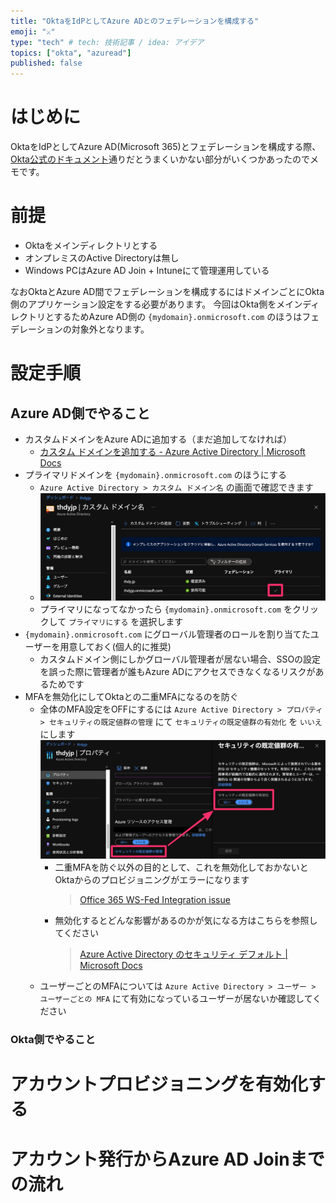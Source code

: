 ```yaml
---
title: "OktaをIdPとしてAzure ADとのフェデレーションを構成する"
emoji: "⚔️"
type: "tech" # tech: 技術記事 / idea: アイデア
topics: ["okta", "azuread"]
published: false
---
```

# はじめに
OktaをIdPとしてAzure AD(Microsoft 365)とフェデレーションを構成する際、[Okta公式のドキュメント](https://help.okta.com/en/prod/Content/Topics/Apps/Office365-Deployment/configure-sso.htm)通りだとうまくいかない部分がいくつかあったのでメモです。

# 前提
- Oktaをメインディレクトリとする
- オンプレミスのActive Directoryは無し
- Windows PCはAzure AD Join + Intuneにて管理運用している

なおOktaとAzure AD間でフェデレーションを構成するにはドメインごとにOkta側のアプリケーション設定をする必要があります。
今回はOkta側をメインディレクトリとするためAzure AD側の `{mydomain}.onmicrosoft.com` のほうはフェデレーションの対象外となります。


# 設定手順
## Azure AD側でやること
- カスタムドメインをAzure ADに追加する（まだ追加してなければ）
  - [カスタム ドメインを追加する - Azure Active Directory | Microsoft Docs](https://docs.microsoft.com/ja-jp/azure/active-directory/fundamentals/add-custom-domain)
- プライマリドメインを `{mydomain}.onmicrosoft.com` のほうにする
  - `Azure Active Directory > カスタム ドメイン名` の画面で確認できます
  - ![](2021-06-17-23-43-21.png)
  - プライマリになってなかったら `{mydomain}.onmicrosoft.com` をクリックして `プライマリにする` を選択します
- `{mydomain}.onmicrosoft.com` にグローバル管理者のロールを割り当てたユーザーを用意しておく(個人的に推奨)
  - カスタムドメイン側にしかグローバル管理者が居ない場合、SSOの設定を誤った際に管理者が誰もAzure ADにアクセスできなくなるリスクがあるためです
- MFAを無効化にしてOktaとの二重MFAになるのを防ぐ
  - 全体のMFA設定をOFFにするには `Azure Active Directory > プロパティ > セキュリティの既定値群の管理` にて `セキュリティの既定値群の有効化` を `いいえ` にします
  ![](2021-06-17-23-53-37.png)
    - 二重MFAを防ぐ以外の目的として、これを無効化しておかないとOktaからのプロビジョニングがエラーになります
      > [Office 365 WS-Fed Integration issue](https://support.okta.com/help/s/question/0D51Y00008QoNQN/office-365-wsfed-integration-issue?language=en_US)
    - 無効化するとどんな影響があるのかが気になる方はこちらを参照してください
      > [Azure Active Directory のセキュリティ デフォルト | Microsoft Docs](https://docs.microsoft.com/ja-jp/azure/active-directory/fundamentals/concept-fundamentals-security-defaults)
  - ユーザーごとのMFAについては `Azure Active Directory > ユーザー > ユーザーごとの MFA` にて有効になっているユーザーが居ないか確認してください

### Okta側でやること


# アカウントプロビジョニングを有効化する


# アカウント発行からAzure AD Joinまでの流れ



